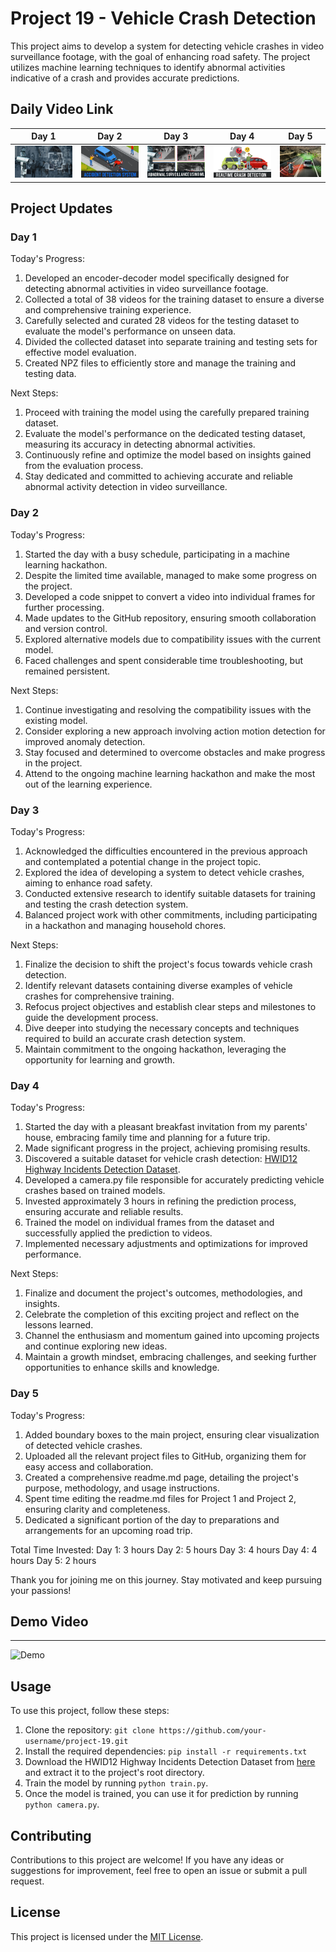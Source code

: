 # Project 19 - Vehicle Crash Detection

This project aims to develop a system for detecting vehicle crashes in video surveillance footage, with the goal of enhancing road safety. The project utilizes machine learning techniques to identify abnormal activities indicative of a crash and provides accurate predictions.

## Daily Video Link


| Day 1 | Day 2 | Day 3 | Day 4 | Day 5 |
| --- | --- | --- | --- | --- |
| [![Day 1](Readme/1.jpg)](https://www.linkedin.com/posts/avdhesh-kumar-sharma-751a49225_detecting-abnormal-activity-in-video-surveillance-activity-7081667778675392512-oV0E?utm_source=share&utm_medium=member_desktop) | [![Day 2](Readme/2.webp)](https://www.linkedin.com/posts/avdhesh-kumar-sharma-751a49225_project19-anomalydetection-videosurveillance-activity-7081992603558174720-ktPK?utm_source=share&utm_medium=member_desktop) | [![Day 3](Readme/3.webp)](https://www.linkedin.com/posts/avdhesh-kumar-sharma-751a49225_realtime-vehicle-crash-detection-using-cnn-activity-7082376360584708096-oO0y?utm_source=share&utm_medium=member_desktop) | [![Day 4](Readme/4.webp)](https://www.linkedin.com/posts/avdhesh-kumar-sharma-751a49225_realtime-vehicle-crash-detection-using-cnn-activity-7082725426892017664-L9r6?utm_source=share&utm_medium=member_desktop) | [![Day 5](Readme/5.jpg)](https://www.linkedin.com/posts/avdhesh-kumar-sharma-751a49225_projectupdate-day5-finaltouches-activity-7083107353725665280-336e?utm_source=share&utm_medium=member_desktop) |


## Project Updates

### Day 1

Today's Progress:
1. Developed an encoder-decoder model specifically designed for detecting abnormal activities in video surveillance footage.
2. Collected a total of 38 videos for the training dataset to ensure a diverse and comprehensive training experience.
3. Carefully selected and curated 28 videos for the testing dataset to evaluate the model's performance on unseen data.
4. Divided the collected dataset into separate training and testing sets for effective model evaluation.
5. Created NPZ files to efficiently store and manage the training and testing data.

Next Steps:
1. Proceed with training the model using the carefully prepared training dataset.
2. Evaluate the model's performance on the dedicated testing dataset, measuring its accuracy in detecting abnormal activities.
3. Continuously refine and optimize the model based on insights gained from the evaluation process.
4. Stay dedicated and committed to achieving accurate and reliable abnormal activity detection in video surveillance.

### Day 2

Today's Progress:
1. Started the day with a busy schedule, participating in a machine learning hackathon.
2. Despite the limited time available, managed to make some progress on the project.
3. Developed a code snippet to convert a video into individual frames for further processing.
4. Made updates to the GitHub repository, ensuring smooth collaboration and version control.
5. Explored alternative models due to compatibility issues with the current model.
6. Faced challenges and spent considerable time troubleshooting, but remained persistent.

Next Steps:
1. Continue investigating and resolving the compatibility issues with the existing model.
2. Consider exploring a new approach involving action motion detection for improved anomaly detection.
3. Stay focused and determined to overcome obstacles and make progress in the project.
4. Attend to the ongoing machine learning hackathon and make the most out of the learning experience.

### Day 3

Today's Progress:
1. Acknowledged the difficulties encountered in the previous approach and contemplated a potential change in the project topic.
2. Explored the idea of developing a system to detect vehicle crashes, aiming to enhance road safety.
3. Conducted extensive research to identify suitable datasets for training and testing the crash detection system.
4. Balanced project work with other commitments, including participating in a hackathon and managing household chores.

Next Steps:
1. Finalize the decision to shift the project's focus towards vehicle crash detection.
2. Identify relevant datasets containing diverse examples of vehicle crashes for comprehensive training.
3. Refocus project objectives and establish clear steps and milestones to guide the development process.
4. Dive deeper into studying the necessary concepts and techniques required to build an accurate crash detection system.
5. Maintain commitment to the ongoing hackathon, leveraging the opportunity for learning and growth.

### Day 4

Today's Progress:
1. Started the day with a pleasant breakfast invitation from my parents' house, embracing family time and planning for a future trip.
2. Made significant progress in the project, achieving promising results.
3. Discovered a suitable dataset for vehicle crash detection: [HWID12 Highway Incidents Detection Dataset](https://lnkd.in/dz7N3gpG).
4. Developed a camera.py file responsible for accurately predicting vehicle crashes based on trained models.
5. Invested approximately 3 hours in refining the prediction process, ensuring accurate and reliable results.
6. Trained the model on individual frames from the dataset and successfully applied the prediction to videos.
7. Implemented necessary adjustments and optimizations for improved performance.

Next Steps:
1. Finalize and document the project's outcomes, methodologies, and insights.
2. Celebrate the completion of this exciting project and reflect on the lessons learned.
3. Channel the enthusiasm and momentum gained into upcoming projects and continue exploring new ideas.
4. Maintain a growth mindset, embracing challenges, and seeking further opportunities to enhance skills and knowledge.

### Day 5

Today's Progress:
1. Added boundary boxes to the main project, ensuring clear visualization of detected vehicle crashes.
2. Uploaded all the relevant project files to GitHub, organizing them for easy access and collaboration.
3. Created a comprehensive readme.md page, detailing the project's purpose, methodology, and usage instructions.
4. Spent time editing the readme.md files for Project 1 and Project 2, ensuring clarity and completeness.
5. Dedicated a significant portion of the day to preparations and arrangements for an upcoming road trip.

Total Time Invested:
Day 1: 3 hours
Day 2: 5 hours
Day 3: 4 hours
Day 4: 4 hours
Day 5: 2 hours

Thank you for joining me on this journey. Stay motivated and keep pursuing your passions!


## Demo Video 
-------------------------

![Demo](https://github.com/ChildEater69/Project19-Abnormal-Video-Survillence/assets/115105709/e173d2be-2268-45e9-be6d-055672c5e9bd)







## Usage

To use this project, follow these steps:
1. Clone the repository: `git clone https://github.com/your-username/project-19.git`
2. Install the required dependencies: `pip install -r requirements.txt`
3. Download the HWID12 Highway Incidents Detection Dataset from [here](https://lnkd.in/dz7N3gpG) and extract it to the project's root directory.
4. Train the model by running `python train.py`.
5. Once the model is trained, you can use it for prediction by running `python camera.py`.

## Contributing

Contributions to this project are welcome! If you have any ideas or suggestions for improvement, feel free to open an issue or submit a pull request.

## License

This project is licensed under the [MIT License](LICENSE).
